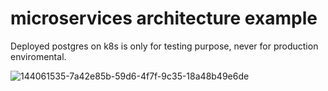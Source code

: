 # microservices architecture example
Deployed postgres on k8s is only for testing purpose, never for production enviromental.

![144061535-7a42e85b-59d6-4f7f-9c35-18a48b49e6de](https://github.com/jordanmruczynski/jmservices/assets/50798031/05fccd18-025d-4f8d-8c60-96e9d325c9c3)
